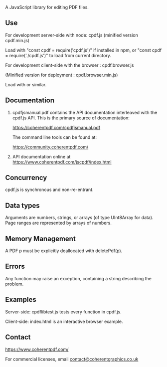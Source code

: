 A JavaScript library for editing PDF files.

Use
---

For development server-side with node: cpdf.js (minified version cpdf.min.js)

Load with "const cpdf = require('cpdf.js')" if installed in npm, or "const cpdf
= require('./cpdf.js')" to load from current directory.

For development client-side with the browser : cpdf.browser.js

(Minified version for deployment : cpdf.browser.min.js)

Load with <script src="cpdf.browser.js"></script> or similar.


Documentation
-------------

1. cpdfjsmanual.pdf contains the API documentation interleaved with the cpdf.js
   API. This is the primary source of documentation:

   https://coherentpdf.com/cpdfjsmanual.pdf

   The command line tools can be found at:

   https://community.coherentpdf.com/

2. API documentation online at https://www.coherentpdf.com/jscpdf/index.html


Concurrency
-----------

cpdf.js is synchronous and non-re-entrant.


Data types
----------

Arguments are numbers, strings, or arrays (of type UInt8Array for data). Page
ranges are represented by arrays of numbers.


Memory Management
-----------------

A PDF p must be explicitly deallocated with deletePdf(p).


Errors
------

Any function may raise an exception, containing a string describing the problem. 


Examples
--------

Server-side: cpdflibtest.js tests every function in cpdf.js.

Client-side: index.html is an interactive browser example.


Contact
-------

https://www.coherentpdf.com/

For commercial licenses, email contact@coherentgraphics.co.uk
